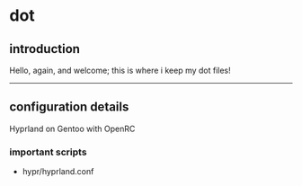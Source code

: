 # dot

## introduction

Hello, again, and welcome; this is where i keep my dot files!

---

## configuration details

Hyprland on Gentoo with OpenRC 

### important scripts

- hypr/hyprland.conf
